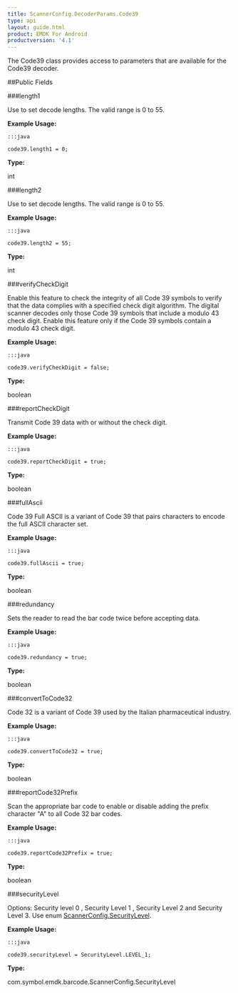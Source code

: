 ```yaml
---
title: ScannerConfig.DecoderParams.Code39
type: api
layout: guide.html
product: EMDK For Android
productversion: '4.1'
---
```



The Code39 class provides access to parameters that are available for
 the Code39 decoder.

##Public Fields

###length1

Use to set decode lengths. The valid range is 0 to 55.
 
 

**Example Usage:**
	
	:::java
	
	code39.length1 = 0;
	


**Type:**

int

###length2

Use to set decode lengths. The valid range is 0 to 55.
 
 

**Example Usage:**
	
	:::java
	
	code39.length2 = 55;
	


**Type:**

int

###verifyCheckDigit

Enable this feature to check the integrity of all Code 39 symbols
 to verify that the data complies with a specified check digit
 algorithm. The digital scanner decodes only those Code 39 symbols
 that include a modulo 43 check digit. Enable this feature only if
 the Code 39 symbols contain a modulo 43 check digit.
 
 

**Example Usage:**
	
	:::java
	
	code39.verifyCheckDigit = false;
	


**Type:**

boolean

###reportCheckDigit

Transmit Code 39 data with or without the check digit.
 
 

**Example Usage:**
	
	:::java
	
	code39.reportCheckDigit = true;
	


**Type:**

boolean

###fullAscii

Code 39 Full ASCII is a variant of Code 39 that pairs characters
 to encode the full ASCII character set.
 
 

**Example Usage:**
	
	:::java
	
	code39.fullAscii = true;
	


**Type:**

boolean

###redundancy

Sets the reader to read the bar code twice before accepting data.
 
 

**Example Usage:**
	
	:::java
	
	code39.redundancy = true;
	


**Type:**

boolean

###convertToCode32

Code 32 is a variant of Code 39 used by the Italian
 pharmaceutical industry.
 
 

**Example Usage:**
	
	:::java
	
	code39.convertToCode32 = true;
	


**Type:**

boolean

###reportCode32Prefix

Scan the appropriate bar code to enable or disable adding the
 prefix character "A" to all Code 32 bar codes.
 
 

**Example Usage:**
	
	:::java
	
	code39.reportCode32Prefix = true;
	


**Type:**

boolean

###securityLevel

Options: Security level 0 , Security Level 1 , Security Level 2
 and Security Level 3. Use enum [ ScannerConfig.SecurityLevel](../ScannerConfig-SecurityLevel).
 
 

**Example Usage:**
	
	:::java
	
	code39.securityLevel = SecurityLevel.LEVEL_1;
	


**Type:**

com.symbol.emdk.barcode.ScannerConfig.SecurityLevel












